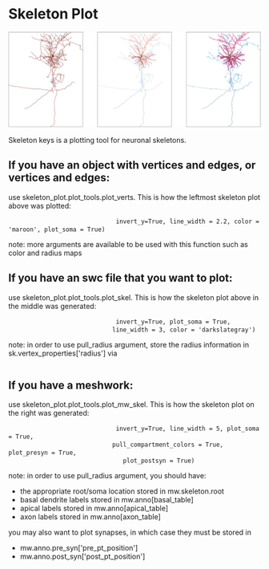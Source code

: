 Skeleton Plot
=================================================
![cover](images/skels.png)

Skeleton keys is a plotting tool for neuronal skeletons. 

## If you have an object with vertices and edges, or vertices and edges:
use skeleton_plot.plot_tools.plot_verts. This is how the leftmost skeleton plot above was plotted:

```skelskeleton_plotplot.plot_tools.plot_verts(ax[0], sk.vertices, sk.edges,  
                              invert_y=True, line_width = 2.2, color = 'maroon', plot_soma = True)
```
note: more arguments are available to be used with this function such as color and radius maps 

## If you have an swc file that you want to plot:
use skeleton_plot.plot_tools.plot_skel. This is how the skeleton plot above in the middle was generated:

```skeleton_plot.plot_tools.plot_skel(ax[1], sk,  pull_radius = True, pull_compartment_colors = True,
                              invert_y=True, plot_soma = True, 
                             line_width = 3, color = 'darkslategray')
``` 
note: in order to use pull_radius argument, store the radius information in sk.vertex_properties['radius'] via 
```sk.vertex_properties['radius'] = **series with radius of each node of same length as sk.vertices**
```

## If you have a meshwork:
use skeleton_plot.plot_tools.plot_mw_skel. This is how the skeleton plot on the right was generated:

```skeleton_plot.plot_tools.plot_mw_skel(ax[2], mw, pull_radius = True,
                              invert_y=True, line_width = 5, plot_soma = True,
                             pull_compartment_colors = True, plot_presyn = True,
                                plot_postsyn = True)
```
note: in order to use pull_radius argument, you should have:
- the appropriate root/soma location stored in mw.skeleton.root
- basal dendrite labels stored in mw.anno[basal_table]
- apical labels stored in mw.anno[apical_table]
- axon labels stored in  mw.anno[axon_table]

you may also want to plot synapses, in which case they must be stored in 
- mw.anno.pre_syn['pre_pt_position']
- mw.anno.post_syn['post_pt_position']



